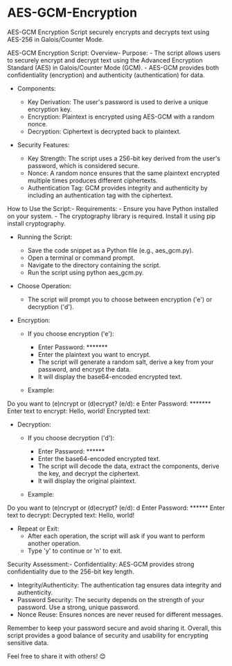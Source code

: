 # AES-GCM-Encryption
AES-GCM Encryption Script securely encrypts and decrypts text using AES-256 in Galois/Counter Mode. 

AES-GCM Encryption Script: Overview- Purpose:
    - The script allows users to securely encrypt and decrypt text using the Advanced Encryption Standard (AES) in Galois/Counter Mode (GCM).
    - AES-GCM provides both confidentiality (encryption) and authenticity (authentication) for data.
    
- Components:
    - Key Derivation: The user's password is used to derive a unique encryption key.
    - Encryption: Plaintext is encrypted using AES-GCM with a random nonce.
    - Decryption: Ciphertext is decrypted back to plaintext.
      
- Security Features:
    - Key Strength: The script uses a 256-bit key derived from the user's password, which is considered secure.
    - Nonce: A random nonce ensures that the same plaintext encrypted multiple times produces different ciphertexts.
    - Authentication Tag: GCM provides integrity and authenticity by including an authentication tag with the ciphertext.
      
How to Use the Script:- Requirements:
    - Ensure you have Python installed on your system.
    - The cryptography library is required. Install it using pip install cryptography.
      
- Running the Script:
    - Save the code snippet as a Python file (e.g., aes_gcm.py).
    - Open a terminal or command prompt.
    - Navigate to the directory containing the script.
    - Run the script using python aes_gcm.py.
      
- Choose Operation:
    - The script will prompt you to choose between encryption ('e') or decryption ('d').
      
- Encryption:
    - If you choose encryption ('e'):
        - Enter Password: *******
        - Enter the plaintext you want to encrypt.
        - The script will generate a random salt, derive a key from your password, and encrypt the data.
        - It will display the base64-encoded encrypted text.
          
    - Example:

Do you want to (e)ncrypt or (d)ecrypt? (e/d): e
Enter Password: *******
Enter text to encrypt: Hello, world!
Encrypted text: <base64-encoded ciphertext>

- Decryption:
    - If you choose decryption ('d'):
        - Enter Password: ******
        - Enter the base64-encoded encrypted text.
        - The script will decode the data, extract the components, derive the key, and decrypt the ciphertext.
        - It will display the original plaintext.
          
    - Example:

Do you want to (e)ncrypt or (d)ecrypt? (e/d): d
Enter Password: ******
Enter text to decrypt: <base64-encoded ciphertext>
Decrypted text: Hello, world!

- Repeat or Exit:
    - After each operation, the script will ask if you want to perform another operation.
    - Type 'y' to continue or 'n' to exit.
      
Security Assessment:- Confidentiality: AES-GCM provides strong confidentiality due to the 256-bit key length.
- Integrity/Authenticity: The authentication tag ensures data integrity and authenticity.
- Password Security: The security depends on the strength of your password. Use a strong, unique password.
- Nonce Reuse: Ensures nonces are never reused for different messages.
  
Remember to keep your password secure and avoid sharing it. Overall, this script provides a good balance of security and usability for encrypting sensitive data.

Feel free to share it with others! 😊

